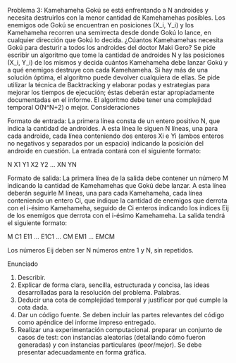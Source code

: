 Problema 3: Kamehameha
Gokú se está enfrentando a N androides y necesita destruirlos con la menor cantidad de Kamehamehas posibles. Los enemigos ode Gokú se encuentran en posiciones (X_i, Y_i) y los Kamehameha recorren una semirrecta desde donde Gokú lo lance, en cualquier dirección que Gokú lo decida. ¿Cúantos Kamehamehas necesita Gokú para desturir a todos los androides del doctor Maki Gero? Se pide escribir un algoritmo que tome la cantidad de androides N y las posiciones (X_i, Y_i) de los mismos y decida cuántos Kamehameha debe lanzar Gokú y a qué enemigos destruye con cada Kamehameha. Si hay más de una solución óptima, el algoritmo puede devolver cualquiera de ellas. Se pide utilizar la técnica de Backtracking y elaborar podas y estrategias para mejorar los tiempos de ejecución; éstas deberán estar apropiadamente documentadas en el informe. El algoritmo debe tener una complejidad temporal O(N^N+2) o mejor.
Consideraciones

Formato de entrada: La primera línea consta de un entero positivo N, que indica la cantidad de androides. A esta línea le siguen N líneas, una para cada androide, cada línea conteniendo dos enteros Xi e Yi (ambos enteros no negativos y separados por un espacio) indicando la posición del androide en cuestión. La entrada contará con el siguiente formato:

N
X1 Y1
X2 Y2
...
XN YN

Formato de salida: La primera línea de la salida debe contener un número M indicando la cantidad de Kamehamehas que Gokú debe lanzar. A esta línea deberán seguirle M líneas, una para cada Kamehameha, cada línea conteniendo un entero Ci, que indique la cantidad de enemigos que derrota con el i-ésimo Kamehameha, seguido de Ci enteros indicando los índices Eij de los enemigos que derrota con el i-ésimo Kamehameha. La salida tendrá el siguiente formato:

M
C1 E11 ... E1C1
...
CM EM1 ... EMCM

Los números Eij deben ser N números entre 1 y N, sin repetidos.

Enunciado

1. Describir. 
2. Explicar de forma clara, sencilla, estructurada y concisa, 
las ideas desarrolladas para la resolución del problema. Palabras. 
3. Deducir una cota de complejidad temporal y justificar por qué cumple la cota dada. 
4. Dar un código fuente. Se deben incluir las partes relevantes del código como apéndice del informe impreso entregado. 
5. Realizar una experimentación computacional. preparar un conjunto de casos de test: con instancias aleatorias 
(detallando cómo fueron generadas) y con instancias particulares (peor/mejor). Se debe presentar adecuadamente en forma gráfica.


